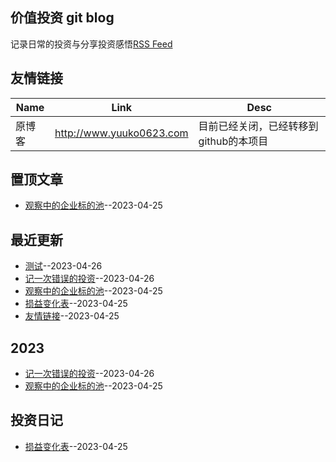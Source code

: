 ## 价值投资 git blog
记录日常的投资与分享投资感悟[RSS Feed](https://raw.githubusercontent.com/yuuko0623/valueinvestment/master/feed.xml)
## 友情链接
| Name | Link | Desc | 
 | ---- | ---- | ---- |
| 原博客 | http://www.yuuko0623.com | 目前已经关闭，已经转移到github的本项目 |
## 置顶文章
- [观察中的企业标的池](https://github.com/yuuko0623/valueinvestment/issues/8)--2023-04-25
## 最近更新
- [测试](https://github.com/yuuko0623/valueinvestment/issues/10)--2023-04-26
- [记一次错误的投资](https://github.com/yuuko0623/valueinvestment/issues/9)--2023-04-26
- [观察中的企业标的池](https://github.com/yuuko0623/valueinvestment/issues/8)--2023-04-25
- [损益变化表](https://github.com/yuuko0623/valueinvestment/issues/7)--2023-04-25
- [友情链接](https://github.com/yuuko0623/valueinvestment/issues/6)--2023-04-25
## 2023
- [记一次错误的投资](https://github.com/yuuko0623/valueinvestment/issues/9)--2023-04-26
- [观察中的企业标的池](https://github.com/yuuko0623/valueinvestment/issues/8)--2023-04-25
## 投资日记
- [损益变化表](https://github.com/yuuko0623/valueinvestment/issues/7)--2023-04-25
